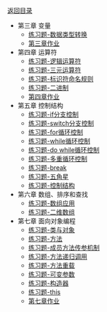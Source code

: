 <meta name="viewport" content="width=device-width, initial-scale=1.0, viewport-fit=cover">

[返回目录](Home.md)

- 第三章 变量
	- [练习题-数据类型转换](练习题-数据类型转换.md) 
	- [第三章作业](第三章作业.md) 
- 第四章 运算符
	- [练习题-逻辑运算符](练习题-逻辑运算符.md)
	- [练习题-三元运算符](练习题-三元运算符.md)
	- [练习题-标识符命名规则](练习题-标识符命名规则.md) 
	- [练习题-二进制](练习题-二进制.md) 
	- [第四章作业](第四章作业.md) 
- 第五章 控制结构
	- [练习题-if分支控制](练习题-if分支控制.md) 
	- [练习题-switch分支控制](练习题-switch分支控制.md) 
	- [练习题-for循环控制](练习题-for循环控制.md)
	- [练习题-while循环控制](练习题-while循环控制.md) 
	- [练习题-do while循环控制](练习题-do%20while循环控制.md) 
	- [练习题-多重循环控制](练习题-多重循环控制.md) 
	- [练习题-break](练习题-break.md) 
	- [练习题-五角星](练习题-五角星.md) 
	- [练习题-控制结构](练习题-控制结构.md) 
- 第六章 数组、排序和查找
	- [练习题-数组应用](练习题-数组应用.md)
	- [练习题-二维数组](练习题-二维数组.md)
- 第七章 面向对象编程
  - [练习题-类与对象](练习题-类与对象.md)
  - [练习题-方法](练习题-方法.md)
  - [练习题-成员方法传参机制](练习题-成员方法传参机制.md)
  - [练习题-方法递归调用](练习题-方法递归调用.md)
  - [练习题-方法重载](练习题-方法重载.md)
  - [练习题-可变参数](练习题-可变参数.md) 
  - [练习题-构造器](练习题-构造器.md)
  - [练习题-this](练习题-this.md)
  - [第七章作业](第七章作业.md) 